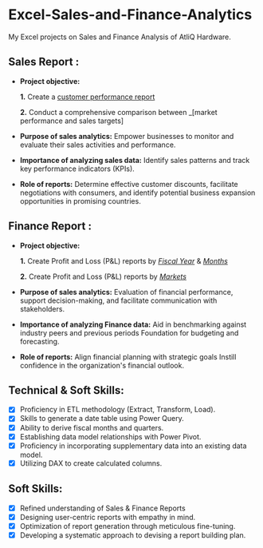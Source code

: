 # Excel-Sales-and-Finance-Analytics
My Excel projects on Sales and Finance Analysis of AtliQ Hardware.
## Sales Report :


- **Project objective:** 

    **1.** Create a [customer performance report](https://github.com/theabyshek/Excel-Sales-and-Finance-Analytics/blob/main/Customer%20Performace%20Report.pdf) 

    **2.** Conduct a comprehensive comparison between _[market performance and sales targets]

- **Purpose of sales analytics:** Empower businesses to monitor and evaluate their sales activities and performance.

- **Importance of analyzing sales data:** Identify sales patterns and track key performance indicators (KPIs).

- **Role of reports:** Determine effective customer discounts, facilitate negotiations with consumers, and identify potential business expansion opportunities in promising countries.


## Finance Report :

- **Project objective:** 

    **1.** Create Profit and Loss (P&L) reports by _[Fiscal Year](https://github.com/KirandeepMarala/Excel-Sales_Analysis/blob/main/P%26L%20Statement%20by%20Fiscal%20Year.pdf)_ & _[Months](https://github.com/KirandeepMarala/Excel-Sales_Analysis/blob/main/P%26L%20Statement%20by%20Months.pdf)_ 

   **2.** Create Profit and Loss (P&L) reports by _[Markets](https://github.com/KirandeepMarala/Excel-Sales_Analysis/blob/main/P%26L%20Statement%20by%20Markets.pdf)_

- **Purpose of sales analytics:** Evaluation of financial performance, support decision-making, and facilitate communication with stakeholders.

- **Importance of analyzing Finance data:** Aid in benchmarking against industry peers and previous periods Foundation for budgeting and forecasting.

- **Role of reports:** Align financial planning with strategic goals Instill confidence in the organization's financial outlook.


## Technical & Soft Skills:
- [x]	Proficiency in ETL methodology (Extract, Transform, Load).
- [x]	Skills to generate a date table using Power Query.
- [x]	Ability to derive fiscal months and quarters.
- [x]	Establishing data model relationships with Power Pivot.
- [x]	Proficiency in incorporating supplementary data into an existing data model.
- [x]	Utilizing DAX to create calculated columns.

## Soft Skills:
- [x]	Refined understanding of Sales & Finance Reports
- [x]	Designing user-centric reports with empathy in mind.
- [x]	Optimization of report generation through meticulous fine-tuning.
- [x]	Developing a systematic approach to devising a report building plan.
